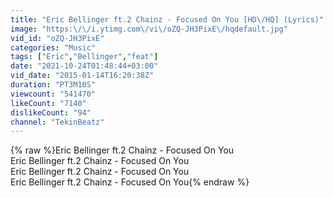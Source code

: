 ```yaml
---
title: "Eric Bellinger ft.2 Chainz - Focused On You [HD\/HQ] (Lyrics)"
image: "https:\/\/i.ytimg.com\/vi\/oZQ-JH3PixE\/hqdefault.jpg"
vid_id: "oZQ-JH3PixE"
categories: "Music"
tags: ["Eric","Bellinger","feat"]
date: "2021-10-24T01:48:44+03:00"
vid_date: "2015-01-14T16:20:38Z"
duration: "PT3M10S"
viewcount: "541470"
likeCount: "7140"
dislikeCount: "94"
channel: "TekinBeatz"
---
```

{% raw %}Eric Bellinger ft.2 Chainz - Focused On You <br />Eric Bellinger ft.2 Chainz - Focused On You <br />Eric Bellinger ft.2 Chainz - Focused On You <br />Eric Bellinger ft.2 Chainz - Focused On You{% endraw %}
